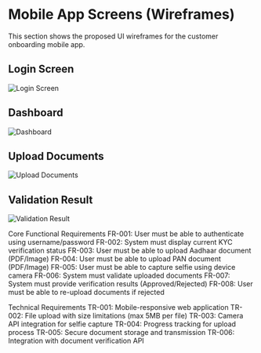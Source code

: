 # Mobile App Screens (Wireframes)

This section shows the proposed UI wireframes for the customer onboarding mobile app.

## Login Screen
![Login Screen](13.1-Login-Screen.png)

## Dashboard
![Dashboard](13.2-Dashboard.png)

## Upload Documents
![Upload Documents](13.3-Upload-Documents.png)

## Validation Result
![Validation Result](13.4-Validation-Result.png)




Core Functional Requirements
FR-001: User must be able to authenticate using username/password
FR-002: System must display current KYC verification status
FR-003: User must be able to upload Aadhaar document (PDF/Image)
FR-004: User must be able to upload PAN document (PDF/Image)
FR-005: User must be able to capture selfie using device camera
FR-006: System must validate uploaded documents
FR-007: System must provide verification results (Approved/Rejected)
FR-008: User must be able to re-upload documents if rejected

Technical Requirements
TR-001: Mobile-responsive web application
TR-002: File upload with size limitations (max 5MB per file)
TR-003: Camera API integration for selfie capture
TR-004: Progress tracking for upload process
TR-005: Secure document storage and transmission
TR-006: Integration with document verification API
